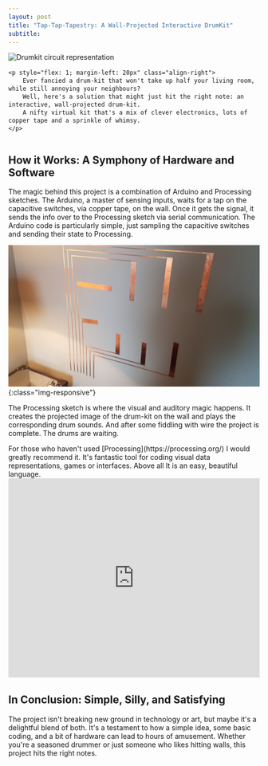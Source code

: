 ```yaml
---
layout: post
title: "Tap-Tap-Tapestry: A Wall-Projected Interactive DrumKit"
subtitle: 
---
```

<div class="container" style="display: flex; flex-wrap: wrap; align-items: center;">
    <img src="{{ site.baseurl }}/public/DrumKit/Drumkit.png" align="left" class="align-left" alt="Drumkit circuit representation" width="65%">

    <p style="flex: 1; margin-left: 20px" class="align-right">
        Ever fancied a drum-kit that won't take up half your living room, while still annoying your neighbours?
        Well, here's a solution that might just hit the right note: an interactive, wall-projected drum-kit.
        A nifty virtual kit that's a mix of clever electronics, lots of copper tape and a sprinkle of whimsy.
    </p>
</div>


## How it Works: A Symphony of Hardware and Software

The magic behind this project is a combination of Arduino and Processing sketches. 
The Arduino, a master of sensing inputs, waits for a tap on the capacitive switches, via copper tape, on the wall. 
Once it gets the signal, it sends the info over to the Processing sketch via serial communication.
The Arduino code is particularly simple, just sampling the capacitive switches and sending their state to Processing.

![Coppered Wall](https://raw.githubusercontent.com/SenanS/Interactive-Drumkit/main/Media/Wall-Coppered.jpeg){:class="img-responsive"}

The Processing sketch is where the visual and auditory magic happens. 
It creates the projected image of the drum-kit on the wall and plays the corresponding drum sounds. 
And after some fiddling with wire the project is complete. 
The drums are waiting.

<aside> 
For those who haven't used [Processing](https://processing.org/) I would greatly recommend it.
It's fantastic tool for coding visual data representations, games or interfaces.
Above all It is an easy, beautiful language.
</aside>

<iframe
    width="100%"
    height="400px"
    src="https://www.youtube.com/embed/8VHfrf0_ESo?si=aWePd3thH20UroEy"
    title="YouTube video player"
    frameborder="0"
    allow="accelerometer;
        autoplay;
        clipboard-write;
        encrypted-media;
        gyroscope;
        picture-in-picture;
        web-share"> 
    Apologies, your browser doesn't support this video :(
</iframe>


## In Conclusion: Simple, Silly, and Satisfying

The project isn't breaking new ground in technology or art, but maybe it's a delightful blend of both. 
It's a testament to how a simple idea, some basic coding, and a bit of hardware can lead to hours of amusement. 
Whether you're a seasoned drummer or just someone who likes hitting walls, this project hits the right notes.

